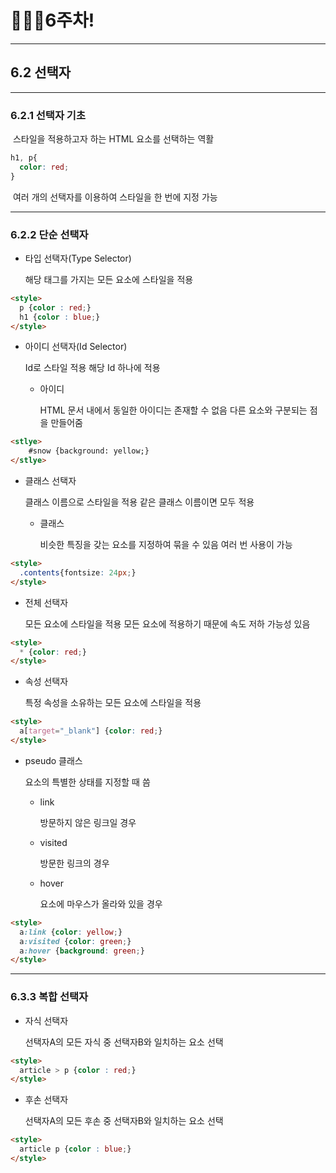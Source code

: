 # 👨🏽‍💻6주차!

***

## 6.2 선택자

***

### 6.2.1 선택자 기초

​	스타일을 적용하고자 하는 HTML 요소를 선택하는 역활

```css
h1, p{
  color: red;
}
```

​	여러 개의 선택자를 이용하여 스타일을 한 번에 지정 가능

***

### 6.2.2 단순 선택자

* 타입 선택자(Type Selector)

  해당 태그를 가지는 모든 요소에 스타일을 적용

```html
<style>
  p {color : red;}
  h1 {color : blue;}
</style>
```

* 아이디 선택자(Id Selector)

  Id로 스타일 적용 해당 Id 하나에 적용

  * 아이디

    HTML 문서 내에서 동일한 아이디는 존재할 수 없음 다른 요소와 구분되는 점을 만들어줌

```html
<stlye>
	#snow {background: yellow;}
</stlye>
```

* 클래스 선택자

  클래스 이름으로 스타일을 적용 같은 클래스 이름이면 모두 적용

  * 클래스

    비슷한 특징을 갖는 요소를 지정하여 묶을 수 있음 여러 번 사용이 가능

```html
<style>
  .contents{fontsize: 24px;}
</style>
```

* 전체 선택자

  모든 요소에 스타일을 적용 모든 요소에 적용하기 때문에 속도 저하 가능성 있음

```html
<style>
  * {color: red;}
</style>
```

* 속성 선택자

  특정 속성을 소유하는 모든 요소에 스타일을 적용

```html
<style>
  a[target="_blank"] {color: red;}
</style>
```

* pseudo 클래스

  요소의 특별한 상태를 지정할 때 씀

  - link

    방문하지 않은 링크일 경우

  - visited

    방문한 링크의 경우

  - hover

    요소에 마우스가 올라와 있을 경우

```html
<style>
  a:link {color: yellow;}
  a:visited {color: green;}
  a:hover {background: green;}
</style>
```



***

### 6.3.3 복합 선택자

* 자식 선택자

  선택자A의 모든 자식 중 선택자B와 일치하는 요소 선택

```html
<style>
  article > p {color : red;}
</style>
```

* 후손 선택자

  선택자A의 모든 후손 중 선택자B와 일치하는 요소 선택

```html
<style>
  article p {color : blue;}
</style>
```



